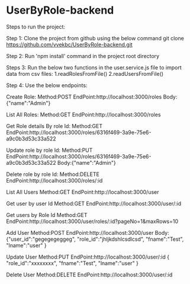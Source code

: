 # UserByRole-backend

Steps to run the project:

Step 1:
Clone the project from github using the below command
git clone https://github.com/vvekbc/UserByRole-backend.git

Step 2:
Run 'npm install' command in the project root directory

Steps 3:
Run the below two functions in the user.service.js file to import data from csv files:
1.readRolesFromFile()
2.readUsersFromFile()

Step 4:
Use the below endpoints:

Create Role:
Method:POST
EndPoint:http://localhost:3000/roles
Body:{"name":"Admin"}



List All Roles:
Method:GET
EndPoint:http://localhost:3000/roles

Get Role details By role Id:
Method:GET
EndPoint:http://localhost:3000/roles/6316f469-3a9e-75e6-a9c0b3d53c33a522

Update role by role Id:
Method:PUT
EndPoint:http://localhost:3000/roles/6316f469-3a9e-75e6-a9c0b3d53c33a522
Body:{"name":"Admin"}

Delete role by role Id:
Method:DELETE
EndPoint:http://localhost:3000/roles/:id

List All Users
Method:GET
EndPoint:http://localhost:3000/user


Get user by user Id
Method:GET
EndPoint:http://localhost:3000/user/:id

Get users by Role Id
Method:GET
EndPoint:http://localhost:3000/user/roles/:id?pageNo=1&maxRows=10

Add User
Method:POST
EndPoint:http://localhost:3000/user
Body:
{"user_id":"gegegegeggeg",
"role_id":"jhljkdshlcsdlcsd",
"fname":"Test",
"lname":"user"
}

Update User
Method:PUT
EndPoint:http://localhost:3000/user/:id
{
"role_id":"xxxxxxxx",
"fname":"Test",
"lname":"user"
}

Delete User
Method:DELETE
EndPoint:http://localhost:3000/user/:id
